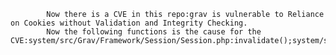 
            Now there is a CVE in this repo:grav is vulnerable to Reliance on Cookies without Validation and Integrity Checking.
            Now the following functions is the cause for the CVE:system/src/Grav/Framework/Session/Session.php:invalidate();system/src/Grav/Framework/Session/Session.php:invalidate();system/src/Grav/Common/Session.php:getFlashCookieObject();system/src/Grav/Common/Session.php:getFlashCookieObject();system/src/Grav/Common/Session.php:setFlashCookieObject();system/src/Grav/Common/Session.php:setFlashCookieObject();
            